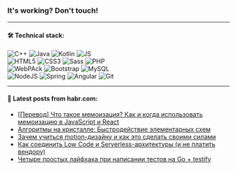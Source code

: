 ### It's working? Don't touch!

---

#### 🛠️ Technical stack:

![C++](https://img.shields.io/badge/C++-informational?logo=c%2B%2B&style=flat&logoColor=white&color=9C033A)
![Java](https://img.shields.io/badge/Java-informational?logo=java&style=flat&logoColor=white&color=007396)
![Kotlin](https://img.shields.io/badge/Kotlin-informational?logo=Kotlin&style=flat&logoColor=white&color=0095D5)
![JS](https://img.shields.io/badge/JS-informational?logo=javaScript&style=flat&logoColor=black&color=F7Df1E) <br>
![HTML5](https://img.shields.io/badge/HTML5-informational?logo=html5&style=flat&logoColor=white&color=E34F26)
![CSS3](https://img.shields.io/badge/CSS3-informational?logo=css3&style=flat&logoColor=white&color=157286)
![Sass](https://img.shields.io/badge/Saas-informational?logo=sass&style=flat&logoColor=white&color=hotpink)
![PHP](https://img.shields.io/badge/PHP-informational?logo=php&style=flat&logoColor=white&color=777BB4) <br>
![WebPAck](https://img.shields.io/badge/WebPack-informational?logo=webPack&style=flat&logoColor=white&color=FF6F00)
![Bootstrap](https://img.shields.io/badge/Bootstrap-informational?logo=Bootstrap&style=flat&logoColor=white&color=7952B3)
![MySQL](https://img.shields.io/badge/MySQL-informational?logo=MySQL&style=flat&logoColor=white&color=00f) <br>
![NodeJS](https://img.shields.io/badge/NodeJS-informational?logo=node.js&style=flat&logoColor=white&color=43853D)
![Spring](https://img.shields.io/badge/Spring-informational?logo=Spring&style=flat&logoColor=white&color=0A9EDC)
![Angular](https://img.shields.io/badge/Vue-informational?logo=vue.js&style=flat&logoColor=white&color=red)
![Git](https://img.shields.io/badge/Git-informational?logo=git&style=flat&logoColor=white&color=darkorange)

___

#### 💬 Latest posts from habr.com:

<!-- BLOG-POST-LIST:START -->
- [[Перевод] Что такое мемоизация? Как и когда использовать мемоизацию в JavaScript и React](https://habr.com/ru/post/666522/?utm_source=habrahabr&utm_medium=rss&utm_campaign=666522)
- [Алгоритмы на кристалле: Быстродействие элементарных схем](https://habr.com/ru/post/494842/?utm_source=habrahabr&utm_medium=rss&utm_campaign=494842)
- [Зачем учиться motion-дизайну и как это сделать своими силами](https://habr.com/ru/post/666430/?utm_source=habrahabr&utm_medium=rss&utm_campaign=666430)
- [Как соединить Low Code и Serverless-архитектуры &lpar;и не платить вендору&rpar;](https://habr.com/ru/post/666442/?utm_source=habrahabr&utm_medium=rss&utm_campaign=666442)
- [Четыре простых лайфхака при написании тестов на Go + testify](https://habr.com/ru/post/666440/?utm_source=habrahabr&utm_medium=rss&utm_campaign=666440)
<!-- BLOG-POST-LIST:END -->
